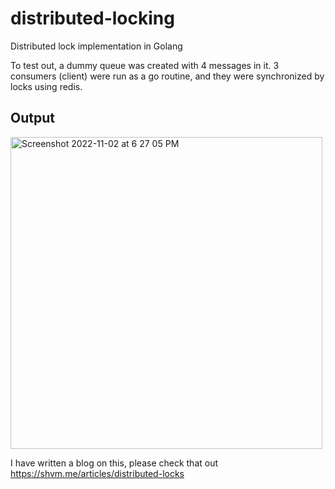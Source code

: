 # distributed-locking
Distributed lock implementation in Golang

To test out, a dummy queue was created with 4 messages in it. 3 consumers (client) were run as a go routine, and they were synchronized by locks using redis. 

## Output

<img width="499" alt="Screenshot 2022-11-02 at 6 27 05 PM" src="https://user-images.githubusercontent.com/12581295/199495861-7f24ee9b-a7cf-4b9a-ba45-f071c17dc6bf.png">

I have written a blog on this, please check that out
https://shvm.me/articles/distributed-locks
